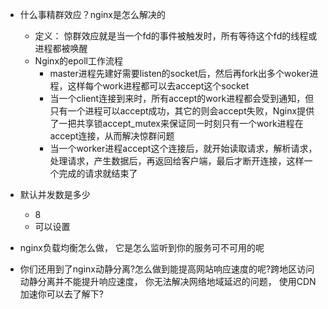 - 什么事精群效应？nginx是怎么解决的
    - 定义： 惊群效应就是当一个fd的事件被触发时，所有等待这个fd的线程或进程都被唤醒
    - Nginx的epoll工作流程
        - master进程先建好需要listen的socket后，然后再fork出多个woker进程，这样每个work进程都可以去accept这个socket
        - 当一个client连接到来时，所有accept的work进程都会受到通知，但只有一个进程可以accept成功，其它的则会accept失败，Nginx提供了一把共享锁accept_mutex来保证同一时刻只有一个work进程在accept连接，从而解决惊群问题
        - 当一个worker进程accept这个连接后，就开始读取请求，解析请求，处理请求，产生数据后，再返回给客户端，最后才断开连接，这样一个完成的请求就结束了

- 默认并发数是多少
    - 8
    - 可以设置

- nginx负载均衡怎么做， 它是怎么监听到你的服务可不可用的呢
- 你们还用到了nginx动静分离?怎么做到能提高网站响应速度的呢?跨地区访问动静分离并不能提升响应速度， 你无法解决网络地域延迟的问题， 使用CDN加速你可以去了解下?
